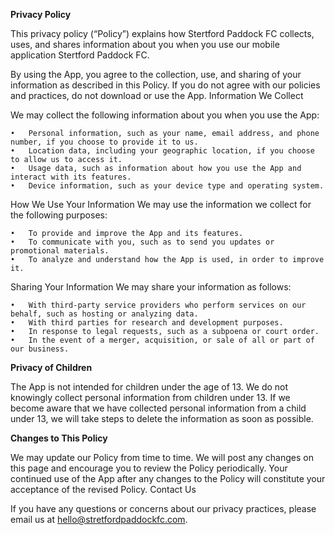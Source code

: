 **Privacy Policy**

This privacy policy (“Policy”) explains how Stertford Paddock FC collects, uses, and shares information about you when you use our mobile application Stertford Paddock FC.

By using the App, you agree to the collection, use, and sharing of your information as described in this Policy. If you do not agree with our policies and practices, do not download or use the App.
Information We Collect

We may collect the following information about you when you use the App:

	•	Personal information, such as your name, email address, and phone number, if you choose to provide it to us.
	•	Location data, including your geographic location, if you choose to allow us to access it.
	•	Usage data, such as information about how you use the App and interact with its features.
	•	Device information, such as your device type and operating system.
	
How We Use Your Information
We may use the information we collect for the following purposes:

	•	To provide and improve the App and its features.
	•	To communicate with you, such as to send you updates or promotional materials.
	•	To analyze and understand how the App is used, in order to improve it.
	
Sharing Your Information
We may share your information as follows:

	•	With third-party service providers who perform services on our behalf, such as hosting or analyzing data.
	•	With third parties for research and development purposes.
	•	In response to legal requests, such as a subpoena or court order.
	•	In the event of a merger, acquisition, or sale of all or part of our business.
	
**Privacy of Children**

The App is not intended for children under the age of 13. We do not knowingly collect personal information from children under 13. If we become aware that we have collected personal information from a child under 13, we will take steps to delete the information as soon as possible.

**Changes to This Policy**

We may update our Policy from time to time. We will post any changes on this page and encourage you to review the Policy periodically. Your continued use of the App after any changes to the Policy will constitute your acceptance of the revised Policy.
Contact Us

If you have any questions or concerns about our privacy practices, please email us at hello@stretfordpaddockfc.com.
